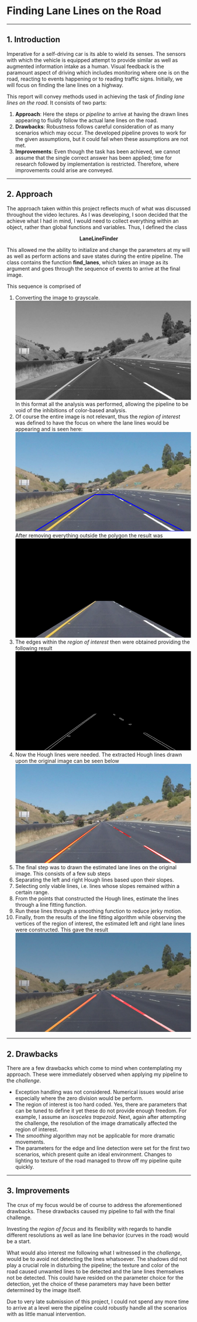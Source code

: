 # **Finding Lane Lines on the Road**

***

## **1. Introduction**

Imperative for a self-driving car is its able to wield its senses. The sensors with which the vehicle is equipped attempt to provide similar as well as augmented information intake as a human. Visual feedback is the paramount aspect of driving which includes monitoring where one is on the road, reacting to events happening or to reading traffic signs. Initially, we will focus on finding the lane lines on a highway.

This report will convey methods used in achieving the task of *finding lane lines on the road*. It consists of two parts:

1. **Approach**: Here the steps or *pipeline* to arrive at having the drawn lines appearing to fluidly follow the actual lane lines on the road.
1. **Drawbacks**: Robustness follows careful consideration of as many scenarios which may occur.  The developed pipeline proves to work for the given assumptions, but it could fail when these assumptions are not met.
1. **Improvements**: Even though the task has been achieved, we cannot assume that the single correct answer has been applied; time for research followed by implementation is restricted. Therefore, where improvements could arise are conveyed.

***

## **2. Approach**

The approach taken within this project reflects much of what was discussed throughout the video lectures.  As I was developing, I soon decided that the achieve what I had in mind, I would need to collect everything within an object, rather than global functions and variables. Thus, I defined the class

<p align="center">
  <b>LaneLineFinder</b>
</p>

This allowed me the ability to initialize and change the parameters at my will as well as perform actions and save states during the entire pipeline. The class contains the function **find_lanes**, which takes an image as its argument and goes through the sequence of events to arrive at the final image.

This sequence is comprised of
1. Converting the image to grayscale. ![alt text][gray_image] In this format all the analysis was performed, allowing the pipeline to be void of the inhibitions of color-based analysis.
1. Of course the entire image is not relevant, thus the *region of interest* was defined to have the focus on where the lane lines would be appearing and is seen here:
![alt text][region_of_interest_image]
After removing everything outside the polygon the result was
![alt text][masked_image]
1. The edges within the *region of interest* then were obtained providing the following result
![alt text][masked_edges_image]
1. Now the Hough lines were needed.  The extracted Hough lines drawn upon the original image can be seen below
![alt text][raw_lines_image]
1. The final step was to drawn the estimated lane lines on the original image.  This consists of a few sub steps
  1. Separating the left and right Hough lines based upon their slopes.
  1. Selecting only viable lines, i.e. lines whose slopes remained within a certain range.
  1. From the points that constructed the Hough lines, estimate the lines through a line fitting function.
  1. Run these lines through a smoothing function to reduce jerky motion.
  1. Finally, from the results of the line fitting algorithm while observing the vertices of the region of interest, the estimated left and right lane lines were constructed. This gave the result
  ![alt text][lane_lines_image]

***

## **2. Drawbacks**

There are a few drawbacks which come to mind when contemplating my approach.  These were immediately observed when applying my pipeline to the *challenge*.
* Exception handling was not considered.  Numerical issues would arise especially where the zero division would be perform.
* The region of interest is too hard coded.  Yes, there are parameters that can be tuned to define it yet these do not provide enough freedom.  For example, I assume an *isosceles trapezoid*. Next, again after attempting the challenge, the resolution of the image dramatically affected the region of interest.
* The *smoothing* algorithm may not be applicable for more dramatic movements.
* The parameters for the edge and line detection were set for the first two scenarios, which present quite an ideal environment.  Changes to lighting to texture of the road managed to throw off my pipeline quite quickly.

***

## **3. Improvements**

The crux of my focus would be of course to address the aforementioned drawbacks.  These drawbacks caused my pipeline to fail with the final challenge.


Investing the *region of focus* and its flexibility with regards to handle different resolutions as well as lane line behavior (curves in the road) would be a start.

What would also interest me following what I witnessed in the *challenge*, would be to avoid not detecting the lines whatsoever.  The shadows did not play a crucial role in disturbing the pipeline; the texture and color of the road caused unwanted lines to be detected and the lane lines themselves not be detected. This could have resided on the parameter choice for the detection, yet the choice of these parameters may have been better determined by the image itself.

Due to very late submission of this project, I could not spend any more time to arrive at a level were the pipeline could robustly handle all the scenarios with as little manual intervention.

[//]: # (Image References)

[gray_image]: ./test_images_output/solidYellowCurve2_gray_image.jpg
[region_of_interest_image]: ./test_images_output/solidYellowCurve2_region.jpg
[masked_image]: ./test_images_output/solidYellowCurve2_masked_image.jpg
[masked_edges_image]: ./test_images_output/solidYellowCurve2_masked_image_edges.jpg
[raw_lines_image]: ./test_images_output/solidYellowCurve2_raw_lines.jpg
[lane_lines_image]: ./test_images_output/solidYellowCurve2_lane_line_image.jpg
